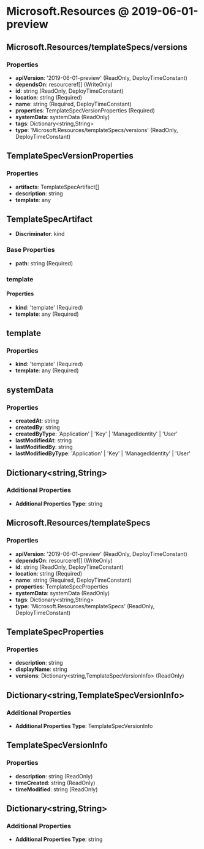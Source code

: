 # Microsoft.Resources @ 2019-06-01-preview

## Microsoft.Resources/templateSpecs/versions
### Properties
* **apiVersion**: '2019-06-01-preview' (ReadOnly, DeployTimeConstant)
* **dependsOn**: resourceref[] (WriteOnly)
* **id**: string (ReadOnly, DeployTimeConstant)
* **location**: string (Required)
* **name**: string (Required, DeployTimeConstant)
* **properties**: TemplateSpecVersionProperties (Required)
* **systemData**: systemData (ReadOnly)
* **tags**: Dictionary<string,String>
* **type**: 'Microsoft.Resources/templateSpecs/versions' (ReadOnly, DeployTimeConstant)

## TemplateSpecVersionProperties
### Properties
* **artifacts**: TemplateSpecArtifact[]
* **description**: string
* **template**: any

## TemplateSpecArtifact
* **Discriminator**: kind
### Base Properties
* **path**: string (Required)
### template
#### Properties
* **kind**: 'template' (Required)
* **template**: any (Required)


## template
### Properties
* **kind**: 'template' (Required)
* **template**: any (Required)

## systemData
### Properties
* **createdAt**: string
* **createdBy**: string
* **createdByType**: 'Application' | 'Key' | 'ManagedIdentity' | 'User'
* **lastModifiedAt**: string
* **lastModifiedBy**: string
* **lastModifiedByType**: 'Application' | 'Key' | 'ManagedIdentity' | 'User'

## Dictionary<string,String>
### Additional Properties
* **Additional Properties Type**: string

## Microsoft.Resources/templateSpecs
### Properties
* **apiVersion**: '2019-06-01-preview' (ReadOnly, DeployTimeConstant)
* **dependsOn**: resourceref[] (WriteOnly)
* **id**: string (ReadOnly, DeployTimeConstant)
* **location**: string (Required)
* **name**: string (Required, DeployTimeConstant)
* **properties**: TemplateSpecProperties
* **systemData**: systemData (ReadOnly)
* **tags**: Dictionary<string,String>
* **type**: 'Microsoft.Resources/templateSpecs' (ReadOnly, DeployTimeConstant)

## TemplateSpecProperties
### Properties
* **description**: string
* **displayName**: string
* **versions**: Dictionary<string,TemplateSpecVersionInfo> (ReadOnly)

## Dictionary<string,TemplateSpecVersionInfo>
### Additional Properties
* **Additional Properties Type**: TemplateSpecVersionInfo

## TemplateSpecVersionInfo
### Properties
* **description**: string (ReadOnly)
* **timeCreated**: string (ReadOnly)
* **timeModified**: string (ReadOnly)

## Dictionary<string,String>
### Additional Properties
* **Additional Properties Type**: string

